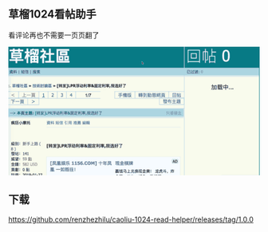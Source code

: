 ## 草榴1024看帖助手

看评论再也不需要一页页翻了

![ds](./other/demo.gif)

## 下载
https://github.com/renzhezhilu/caoliu-1024-read-helper/releases/tag/1.0.0